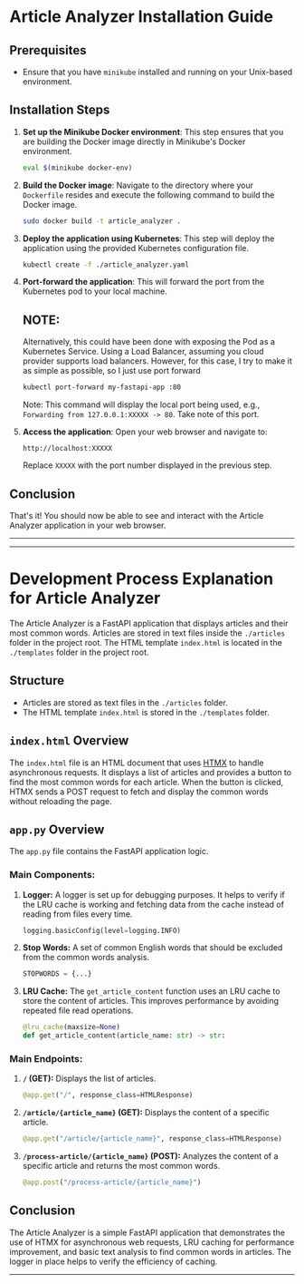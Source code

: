 
# Article Analyzer Installation Guide

## Prerequisites

- Ensure that you have `minikube` installed and running on your Unix-based environment.

## Installation Steps

1. **Set up the Minikube Docker environment**:
   This step ensures that you are building the Docker image directly in Minikube's Docker environment.

    ```bash
    eval $(minikube docker-env)
    ```

2. **Build the Docker image**:
   Navigate to the directory where your `Dockerfile` resides and execute the following command to build the Docker image.

    ```bash
    sudo docker build -t article_analyzer .
    ```

3. **Deploy the application using Kubernetes**:
   This step will deploy the application using the provided Kubernetes configuration file.

    ```bash
    kubectl create -f ./article_analyzer.yaml
    ```

4. **Port-forward the application**:
   This will forward the port from the Kubernetes pod to your local machine.
   ## NOTE: 
   Alternatively, this could have been done with exposing the Pod as a Kubernetes Service.
   Using a Load Balancer, assuming you cloud provider supports load balancers.
   However, for this case, I try to make it as simple as possible, so I just use port forward 

    ```bash
    kubectl port-forward my-fastapi-app :80
    ```

    Note: This command will display the local port being used, e.g., `Forwarding from 127.0.0.1:XXXXX -> 80`. Take note of this port.

5. **Access the application**:
   Open your web browser and navigate to:

    ```
    http://localhost:XXXXX
    ```

   Replace `XXXXX` with the port number displayed in the previous step.

## Conclusion

That's it! You should now be able to see and interact with the Article Analyzer application in your web browser.

-------------------------------------------------------------------------------------------------------


---

# Development Process Explanation for Article Analyzer

The Article Analyzer is a FastAPI application that displays articles and their most common words. Articles are stored in text files inside the `./articles` folder in the project root. The HTML template `index.html` is located in the `./templates` folder in the project root.

## Structure

- Articles are stored as text files in the `./articles` folder.
- The HTML template `index.html` is stored in the `./templates` folder.

## `index.html` Overview

The `index.html` file is an HTML document that uses [HTMX](https://htmx.org/) to handle asynchronous requests. It displays a list of articles and provides a button to find the most common words for each article. When the button is clicked, HTMX sends a POST request to fetch and display the common words without reloading the page.

## `app.py` Overview

The `app.py` file contains the FastAPI application logic.

### Main Components:

1. **Logger:**
   A logger is set up for debugging purposes. It helps to verify if the LRU cache is working and fetching data from the cache instead of reading from files every time.

   ```python
   logging.basicConfig(level=logging.INFO)
   ```

2. **Stop Words:**
   A set of common English words that should be excluded from the common words analysis.

   ```python
   STOPWORDS = {...}
   ```

3. **LRU Cache:**
   The `get_article_content` function uses an LRU cache to store the content of articles. This improves performance by avoiding repeated file read operations.

   ```python
   @lru_cache(maxsize=None)
   def get_article_content(article_name: str) -> str:
   ```

### Main Endpoints:

1. **`/` (GET):**
   Displays the list of articles.

   ```python
   @app.get("/", response_class=HTMLResponse)
   ```

2. **`/article/{article_name}` (GET):**
   Displays the content of a specific article.

   ```python
   @app.get("/article/{article_name}", response_class=HTMLResponse)
   ```

3. **`/process-article/{article_name}` (POST):**
   Analyzes the content of a specific article and returns the most common words.

   ```python
   @app.post("/process-article/{article_name}")
   ```

## Conclusion

The Article Analyzer is a simple FastAPI application that demonstrates the use of HTMX for asynchronous web requests, LRU caching for performance improvement, and basic text analysis to find common words in articles. The logger in place helps to verify the efficiency of caching.

---
